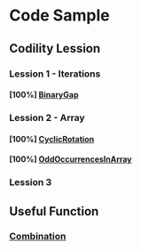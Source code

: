 # Code Sample

## Codility Lession
### Lession 1 - Iterations
#### [100%] [BinaryGap](https://github.com/Internaltide/Codility/BinaraGap.php)

### Lession 2 - Array
#### [100%] [CyclicRotation](https://github.com/Internaltide/Codility/CyclicRotation.php)
#### [100%] [OddOccurrencesInArray](https://github.com/Internaltide/Codility/OddOccurrencesInArray.php)

### Lession 3

## Useful Function
### [Combination](https://github.com/Internaltide/Codility/Combination.php)